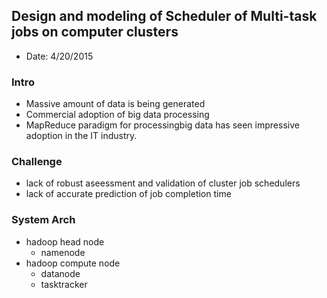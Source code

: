 ## Design and modeling of Scheduler of Multi-task jobs on computer clusters

- Date: 4/20/2015

### Intro
- Massive amount of data is being generated
- Commercial adoption of big data processing
- MapReduce paradigm for processingbig data has seen impressive adoption in the IT industry.

### Challenge
- lack of robust aseessment and validation of cluster job schedulers
- lack of accurate prediction of job completion time

### System Arch
- hadoop head node
  - namenode
- hadoop compute node
  - datanode
  - tasktracker

